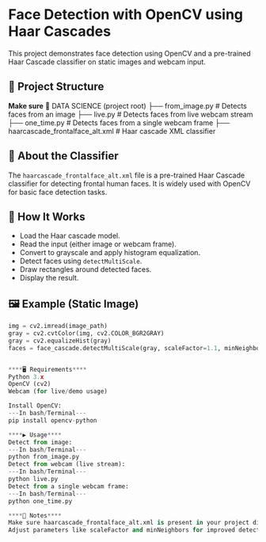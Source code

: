 # Face Detection with OpenCV using Haar Cascades
This project demonstrates face detection using OpenCV and a pre-trained Haar Cascade classifier on static images and webcam input.

## 📂 Project Structure
**Make sure**
📁 DATA SCIENCE (project root) 
├── from_image.py # Detects faces from an image
├── live.py # Detects faces from live webcam stream
├── one_time.py # Detects faces from a single webcam frame
├── haarcascade_frontalface_alt.xml # Haar cascade XML classifier

## 🧠 About the Classifier
The `haarcascade_frontalface_alt.xml` file is a pre-trained Haar Cascade classifier for detecting frontal human faces. It is widely used with OpenCV for basic face detection tasks.

## 🚀 How It Works
- Load the Haar cascade model.
- Read the input (either image or webcam frame).
- Convert to grayscale and apply histogram equalization.
- Detect faces using `detectMultiScale`.
- Draw rectangles around detected faces.
- Display the result.


## 🖼️ Example (Static Image)
```python
img = cv2.imread(image_path)
gray = cv2.cvtColor(img, cv2.COLOR_BGR2GRAY)
gray = cv2.equalizeHist(gray)
faces = face_cascade.detectMultiScale(gray, scaleFactor=1.1, minNeighbors=6, minSize=(40, 40))```


****🖥️ Requirements****
Python 3.x
OpenCV (cv2)
Webcam (for live/demo usage)

Install OpenCV:
---In bash/Terminal---
pip install opencv-python

****▶️ Usage****
Detect from image:
---In bash/Terminal---
python from_image.py
Detect from webcam (live stream):
---In bash/Terminal---
python live.py
Detect from a single webcam frame:
---In bash/Terminal---
python one_time.py

****📌 Notes****
Make sure haarcascade_frontalface_alt.xml is present in your project directory.
Adjust parameters like scaleFactor and minNeighbors for improved detection accuracy.
